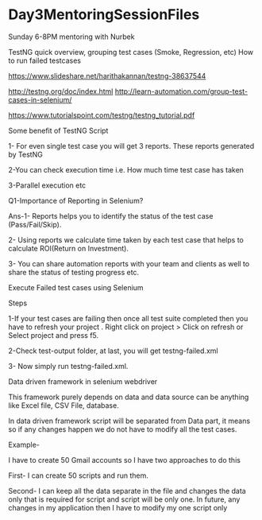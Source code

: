 # Day3MentoringSessionFiles

Sunday 6-8PM mentoring with Nurbek

TestNG quick overview, grouping test cases (Smoke, Regression, etc)
How to run failed testcases

https://www.slideshare.net/harithakannan/testng-38637544


http://testng.org/doc/index.html
http://learn-automation.com/group-test-cases-in-selenium/

https://www.tutorialspoint.com/testng/testng_tutorial.pdf


Some benefit of TestNG Script

1- For even single test case you will get 3 reports. These reports generated by TestNG

2-You can check execution time i.e. How much time test case has taken

3-Parallel execution  etc

Q1-Importance of Reporting in Selenium?

Ans-1- Reports helps you to identify the status of the test case (Pass/Fail/Skip).


2- Using reports we calculate time taken by  each test case that helps to calculate ROI(Return on Investment).


3- You can share automation reports with your team and clients as well to share the status of testing progress etc.

 

  Execute Failed test cases using Selenium

Steps

1-If your test cases are failing then once all test suite completed then you have to refresh your project . 
Right click on project > Click on refresh or Select project and press f5.


2-Check test-output folder, at last, you will get testng-failed.xml


3- Now simply run testng-failed.xml.

 
 
 
 Data driven framework in selenium webdriver

This framework purely depends on data and data source can be anything like Excel file, CSV File, database.

In data driven framework script will be separated from Data part, it means so if any changes happen we do not have to modify all the test cases.

Example-

I have to create 50 Gmail accounts so I have two approaches to do this

First- I can create 50 scripts and run them.

Second- I can keep all the data separate in the file and changes the data only that is required
 for script and script will be only one. In future, any changes in my application then I have to modify my one script only 
